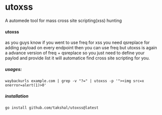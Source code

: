 # utoxss
A automede tool for mass cross site scripting(xss) hunting


<h4>utoxss</h4>
as you guys know if you went to use freq for xss you need qsreplace for adding payload on every endpoint then you can use freq but utoxss is again a advance version of freq + qsreplace so you just need to define your paylod and provide list it will automatice find cross site scripting for you.

<h5> usages:</h5>

``` waybackurls example.com | grep -v "?=" | utoxss -p '"><img src=x onerror=alert(1)>0' ```


<h5>installation</h5>

``` go install github.com/takshal/utoxss@latest ```
